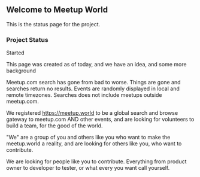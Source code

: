 ## Welcome to Meetup World

This is the status page for the project.

### Project Status

Started

This page was created as of today, and we have an idea, and some more background

Meetup.com search has gone from bad to worse. Things are gone and searches return no results. Events are randomly displayed in local and remote timezones. Searches does not include meetups outside meetup.com.

We registered https://meetup.world to be a global search and browse gateway to meetup.com AND other events, and are looking for volunteers to build a team, for the good of the world.

"We" are a group of you and others like you who want to make the meetup.world a reality, and are looking for others like you, who want to contribute.

We are looking for people like you to contribute. Everything from product owner to developer to tester, or what every you want call yourself.

